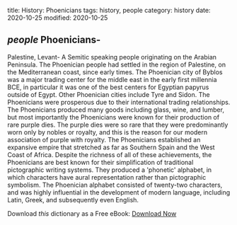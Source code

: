 title: History: Phoenicians
tags: history, people
category: history
date: 2020-10-25
modified: 2020-10-25

## _people_  Phoenicians-
Palestine, Levant-
A Semitic speaking people
originating on the Arabian Peninsula.  The Phoenician people had
settled in the region of Palestine, on the Mediterranean coast, since
early times. The Phoenician city of Byblos was a major trading center
for the middle east in the early first millennia BCE, in particular it
was one of the best centers for Egyptian papyrus outside of Egypt.
Other Phoenician cities include Tyre and Sidon.   The Phoenicians were
prosperous due to their international trading relationships.  The
Phoenicians produced many goods including glass, wine, and lumber, but
most importantly the Phoenicians were known for their production of
rare purple dies.  The purple dies were so rare that they were
predominantly worn only by nobles or royalty, and this is the reason
for our modern association of purple with royalty.  The Phoenicians
established an expansive empire that stretched as far as Southern
Spain and the West Coast of Africa.  Despite the richness of all of
these achievements, the Phoenicians are best known for their
simplification of traditional pictographic writing systems.  They
produced a 'phonetic' alphabet, in which characters have aural
representation rather than pictographic symbolism.  The Phoenician
alphabet consisted of twenty-two characters, and was highly
influential in the development of modern language, including
Latin, Greek, and subsequently even English.


Download *this* dictionary as a Free eBook: [Download Now]({static}static/CairnsHistoryDictionary.pdf)

